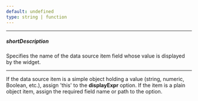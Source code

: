 ```yaml
---
default: undefined
type: string | function
---
```

---
##### shortDescription
Specifies the name of the data source item field whose value is displayed by the widget.

---
If the data source item is a simple object holding a value (string, numeric, Boolean, etc.), assign 'this' to the **displayExpr** option. If the item is a plain object item, assign the required field name or path to the option.